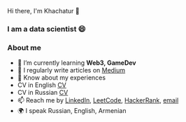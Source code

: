 <div id="header"
    <h1>Hi there, I'm Khachatur 👋</h1>
    <h3>I am a data scientist 😄</h3>
</div>

### About me
- 🌱 I’m currently learning **Web3, GameDev**
- 📝 I regularly write articles on [Medium](medium-link)
- 📄 Know about my experiences 
- CV in English [CV](https://cloud.mail.ru/public/a1dW/Yr1YwyjM1)
- CV in Russian [CV](https://cloud.mail.ru/public/XcvN/GuPbWsaDG)
- 📫 Reach me by 
    [LinkedIn](https://www.linkedin.com/in/khachatur-karapetian-71a2aba2/), 
    [LeetCode](https://leetcode.com/KhachKara/), 
    [HackerRank](https://www.hackerrank.com/khachkara),
    [email](mailto:khachatur2000@mail.ru)
- 🌍 I speak Russian, English, Armenian

<!--
**KhachKara/KhachKara** is a ✨ _special_ ✨ repository because its `README.md` (this file) appears on your GitHub profile.

Here are some ideas to get you started:

- 🔭 I’m currently working on ...
- 🌱 I’m currently learning ...
- 👯 I’m looking to collaborate on ...
- 🤔 I’m looking for help with ...
- 💬 Ask me about ...
- 📫 How to reach me: ...
- 😄 Pronouns: ...
- ⚡ Fun fact: ...
-->
